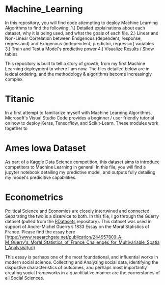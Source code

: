 # Machine_Learning

In this repository, you will find code attempting to deploy Machine Learning Algorithms to find the following: 
  1.) Detailed explainations about each dataset, why it is being used, and what the goals of each file. 
  2.) Linear and Non-Linear Correlation between Endgenous (dependent, response, regressand) and Exogenous (independent, predictor, regressor) variables 
  3.) Train and Test a Model's predictive power 
  4.) Visualize Results / Show tables

This repository is built to tell a story of growth, from my first Machine Learning deployment to where I am now. The files detailed below are in lexical ordering, 
and the methodology & algorithms become increasingly complex. 

# Titanic 

In a first attempt to familiarize myself with Machine Learning Algorithms, Microsoft's Visual Studio Code provides a beginner / user friendly tutorial on how to deploy 
Keras, Tensorflow, and Scikit-Learn. These modules work together to 

# Ames Iowa Dataset 

As part of a Kaggle Data Science competition, this dataset aims to introduce competitors to Machine Learning in general. In this file, you will find a jupyter notebook 
detailing my predictive model, and outputs fully detailing my model's predicitive capabilities. 

# Econometrics 

Political Science and Economics are closely intertwined and connected. Separating the two is a diservice to both. 
In this file, I go through the Guerry dataset (pulled from the [RDatasets](https://vincentarelbundock.github.io/Rdatasets/articles/data.html) repository). 
This dataset was used in support of Andre-Michel Guerry’s 1833 Essay on the Moral Statistics of France. Please find the essay here
[https://www.researchgate.net/publication/244957809_A-M_Guerry's_Moral_Statistics_of_France_Challenges_for_Multivariable_Spatial_Analysis](url)

This essay is perhaps one of the most foundational, and influential works in modern social science. Collecting and Analyzing social data, identifying the
dispostive characteristics of outcomes, and perhaps most importantly creating social frameworks in a quantitiative manner are the cornerstones of all Social Sciences. 

